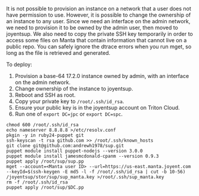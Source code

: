 It is not possible to provision an instance on a network that a user does not have permission to use. However, it is possible to change the ownership of an instance to any user. Since we need an interface on the admin network, we need to provision it to be owned by the admin user, then moved to joyentsup. We also need to copy the private SSH key temporarily in order to access some files on Manta that contain information that cannot live on a public repo. You can safely ignore the dtrace errors when you run mget, so long as the file is retrieved and generated.

To deploy:

1. Provision a base-64 17.2.0 instance owned by admin, with an interface on the admin network.
2. Change ownership of the instance to joyentsup.
3. Reboot and SSH as root.
4. Copy your private key to `/root/.ssh/id_rsa`.
5. Ensure your public key is in the joyentsup account on Triton Cloud.
6. Run one of `export DC=jpc` or `export DC=spc`.

```
chmod 600 /root/.ssh/id_rsa
echo nameserver 8.8.8.8 >/etc/resolv.conf
pkgin -y in ruby24-puppet git
ssh-keyscan -t rsa github.com >> /root/.ssh/known_hosts
git clone git@github.com:andrewh1978/sup.git
puppet module install puppet-nodejs --version 3.0.0
puppet module install jamesmcdonald-cpanm --version 0.9.3
puppet apply /root/sup/sup.pp
mget --account=<Manta user ID> --url=https://us-east.manta.joyent.com --keyId=$(ssh-keygen -E md5 -l -f /root/.ssh/id_rsa | cut -b 10-56) /joyentsup/stor/sup/sup_manta.key >/root/.ssh/sup_manta.key
rm -f /root/.ssh/id_rsa
puppet apply /root/sup/$DC.pp
```
